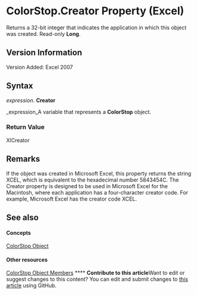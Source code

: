
# ColorStop.Creator Property (Excel)

Returns a 32-bit integer that indicates the application in which this object was created. Read-only  **Long**.


## Version Information

Version Added: Excel 2007 


## Syntax

 _expression_. **Creator**

 _expression_A variable that represents a  **ColorStop** object.


### Return Value

XlCreator


## Remarks

If the object was created in Microsoft Excel, this property returns the string XCEL, which is equivalent to the hexadecimal number 5843454C. The Creator property is designed to be used in Microsoft Excel for the Macintosh, where each application has a four-character creator code. For example, Microsoft Excel has the creator code XCEL. 


## See also


#### Concepts


 [ColorStop Object](43c4d024-8213-5f93-dfa9-229f37e09d9a.md)
#### Other resources


 [ColorStop Object Members](b2ce7445-3ac9-b5c9-95b1-05536b107841.md)
****   **Contribute to this article**Want to edit or suggest changes to this content? You can edit and submit changes to  [this article](https://github.com/jhershey00/VBA_Excel_Test/OpenXMLCon/articles/99789f97-d576-1be6-40c5-9cd2a5984751.md) using GitHub.

